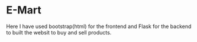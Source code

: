 # E-Mart
Here I have used bootstrap(html) for the frontend and Flask for the backend to built the websit to buy and sell products.
